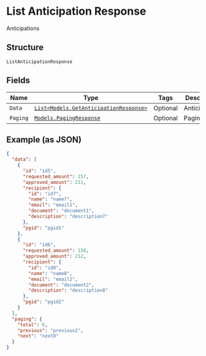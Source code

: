 
# List Anticipation Response

Anticipations

## Structure

`ListAnticipationResponse`

## Fields

| Name | Type | Tags | Description |
|  --- | --- | --- | --- |
| `Data` | [`List<Models.GetAnticipationResponse>`](../../doc/models/get-anticipation-response.md) | Optional | Anticipations |
| `Paging` | [`Models.PagingResponse`](../../doc/models/paging-response.md) | Optional | Paging |

## Example (as JSON)

```json
{
  "data": [
    {
      "id": "id5",
      "requested_amount": 157,
      "approved_amount": 211,
      "recipient": {
        "id": "id7",
        "name": "name7",
        "email": "email1",
        "document": "document1",
        "description": "description7"
      },
      "pgid": "pgid1"
    },
    {
      "id": "id6",
      "requested_amount": 158,
      "approved_amount": 212,
      "recipient": {
        "id": "id8",
        "name": "name8",
        "email": "email2",
        "document": "document2",
        "description": "description8"
      },
      "pgid": "pgid2"
    }
  ],
  "paging": {
    "total": 6,
    "previous": "previous2",
    "next": "next8"
  }
}
```

